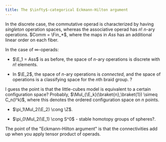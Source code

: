 ```yaml
---
title: The $\infty$-categorical Eckmann-Hilton argument
---
```


In the discrete case, the commutative operad is characterized by having
*singleton* operation spaces, whereas the associative operad has $n!$
$n$-ary operations. $Comm = \Fin_*$, where the maps in $Ass$ has an
additional linear order on each fiber.

In the case of $\infty$-operads:

-   $\E_1 = Ass$ is as before, the space of $n$-ary operations is
    discrete with $n!$ elements.

-   In $\E_2$, the space of $n$-ary operations is *connected*, and the
    space of operations is a classifying space for the $n$th braid
    group. ?

I guess the point is that the little-cubes model is equivalent to a
certain configuration space? Probably,
$\Mul_{\E_k}(\braket{n},\braket{1}) \simeq C_n(I^k)$, where this denotes
the ordered configuration space on $n$ points.

-   $\pi_1\Mul_2(\E_2) \cong \Z$.

-   $\pi_0\Mul_2(\E_1) \cong S^0$ - stable homotopy groups of spheres?.

The point of the "Eckmann-Hilton argument" is that the connectivities
add up when you apply tensor product of operads.
